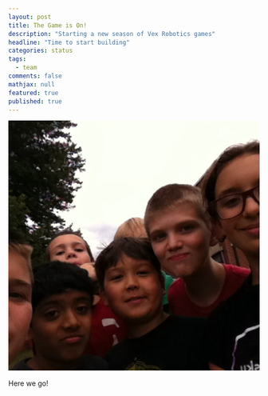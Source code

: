 ```yaml
---
layout: post
title: The Game is On!
description: "Starting a new season of Vex Robotics games"
headline: "Time to start building"
categories: status
tags: 
  - team
comments: false
mathjax: null
featured: true
published: true
---
```


![team_selfie.jpg](/images/team_selfie.jpg)

Here we go!
